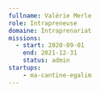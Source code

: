 ```yaml
---
fullname: Valérie Merle
role: Intrapreneuse
domaine: Intraprenariat
missions:
  - start: 2020-09-01
    end: 2021-12-31
    status: admin
startups:
    - ma-cantine-egalim
---
```

